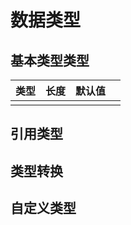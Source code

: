 # 数据类型



## 基本类型类型

| 类型 | 长度 | 默认值 |  |
| :--- | :--- | :--- | :--- |
|  |  |  |  |

## 引用类型



## 类型转换



## 自定义类型




